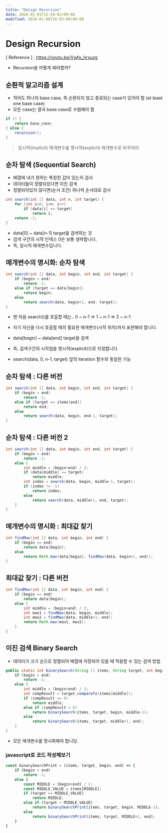 ```yaml
---
title: "Design Recursion"
date: 2020-01-01T15:54:01+09:00
modified: 2020-01-08T16:03:00+09:00
---
```


# Design Recursion

[ Reference ] : <https://youtu.be/Vwfo_hrxuzg>

- Recursion을 어떻게 짜야할까?

## 순환적 알고리즘 설계

- 적어도 하나의 base case, 즉 순환되지 않고 종료되는 case가 있어야 함 (at least one base case)
- 모든 case는 결국 base case로 수렴해야 함

```java
if () {
    return base_case;
} else {
    recursion();
}
```

> 암시적(implicit) 매개변수를
명시적(explicit) 매개변수로 바꾸어라.

## 순차 탐색 (Sequential Search)

- 배열에 내가 원하는 특정한 값이 있는지 검사
- 데이터들이 정렬되있다면 이진 검색
- 정렬되어있지 않다면(순서 조건) 하나씩 순서대로 검사

```java
int search(int [] data, int n, int target) {
    for (int i=0; i<n; i++)
        if (data[i] == target)
            return i;
    return -1;
}
```

- data[0] ~ data[n-1] target을 검색하는 것
- 검색 구간의 시작 인덱스 0은 보통 생략합니다.
- 즉, 암시적 매개변수입니다.

## 매개변수의 명시화: 순차 탐색

```java
int search(int [] data, int begin, int end, int target) {
    if (begin > end)
        return -1;
    else if (target == data[begin])
        return begin;
    else
        return search(data, begin+1, end, target);
}
```

- 맨 처음 search()를 호출할 때는.. 0 ~ n-1 => 1 ~ n-1 => 2 ~ n-1
- 자기 자신을 다시 호출할 때의 필요한 매개변수(시작 위치)까지 표현해야 합니다. 

- data[begin] ~ data[end] target을 검색
- 즉, 검색구간의 시작점을 명시적(explicit)으로 지정합니다.
- search(data, 0, n-1, target) 앞의 iteration 함수와 동일한 기능

## 순차 탐색 : 다른 버전

```java
int search(int [] data, int begin, int end, int target) {
    if (begin > end)
        return -1;
    else if (target == items[end])
        return end;
    else
        return search(data, begin, end-1, target);
}
```

## 순차 탐색 : 다른 버전 2

```java
int search(int [] data, int begin, int end, int target) {
    if (begin > end)
        return -1;
    else {
        int middle = (begin+end) / 2;
        if (data[middle] == target)
            return middle;
        int index = search(data, begin, middle-1, target);
        if (index != -1)
            return index;
        else
            return search(data, middle+1, end, target);
    }
}
```

## 매개변수의 명시화 : 최대값 찾기

```java
int findMax(int [] data, int begin, int end) {
    if (begin == end)
        return data[begin];
    else
        return Math.max(data[begin], findMax(data, begin+1, end));
}
```

## 최대값 찾기 : 다른 버전

```java
int findMax(int [] data, int begin, int end) {
    if (begin == end)
        return data[begin];
    else {
        int middle = (begin+end) / 2;
        int max1 = findNax(data, begin, middle);
        int max2 = findMax(data, middle+1, end);
        return Math.max(max1, max2);
    }
}
```

## 이진 검색 Binary Search

- 데이터가 크기 순으로 정렬되어 배열에 저장되어 있을 때 적용할 수 있는 검색 방법

```java
public static int binarySearch(String [] items, String target, int begin, int end) {
    if (begin > end)
        return -1;
    else {
        int middle = (begin+end) / 2;
        int compResult = target.compareTo(items[middle]);
        if (compResult == 0)
            return middle;
        else if (compResult < 0)
            return binarySearch(items, target, begin, middle-1);
        else
            return binarySearch(items, target, middle+1, end);
    }
}
```

- 모든 매개변수를 명시화해야 합니당.

### javascript로 코드 작성해보기

```js
const binarySearchPrint = (items, target, begin, end) => {
    if (begin > end)
        return -1;
    else {
        const MIDDLE = (begin+end) / 2;
        const MIDDLE_VALUE = items[MIDDLE];
        if (target == MIDDLE_VALUE)
            return MIDDLE;
        else if (target < MIDDLE_VALUE)
            return binarySearchPrint(items, target, begin, MIDDLE-1);
        else
            return binarySearchPrint(items, target, MIDDLE+1, end);
    }
}
```
